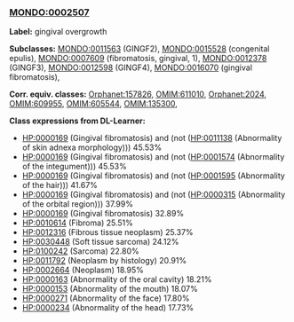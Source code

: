 
### [MONDO:0002507](http://purl.obolibrary.org/obo/MONDO_0002507)
**Label:** gingival overgrowth

**Subclasses:** [MONDO:0011563](http://purl.obolibrary.org/obo/MONDO_0011563) (GINGF2), [MONDO:0015528](http://purl.obolibrary.org/obo/MONDO_0015528) (congenital epulis), [MONDO:0007609](http://purl.obolibrary.org/obo/MONDO_0007609) (fibromatosis, gingival, 1), [MONDO:0012378](http://purl.obolibrary.org/obo/MONDO_0012378) (GINGF3), [MONDO:0012598](http://purl.obolibrary.org/obo/MONDO_0012598) (GINGF4), [MONDO:0016070](http://purl.obolibrary.org/obo/MONDO_0016070) (gingival fibromatosis), 

**Corr. equiv. classes:** [Orphanet:157826](http://www.orpha.net/ORDO/Orphanet_157826), [OMIM:611010](http://purl.obolibrary.org/obo/OMIM_611010), [Orphanet:2024](http://www.orpha.net/ORDO/Orphanet_2024), [OMIM:609955](http://purl.obolibrary.org/obo/OMIM_609955), [OMIM:605544](http://purl.obolibrary.org/obo/OMIM_605544), [OMIM:135300](http://purl.obolibrary.org/obo/OMIM_135300), 

**Class expressions from DL-Learner:**

- [HP:0000169](http://purl.obolibrary.org/obo/HP_0000169) (Gingival fibromatosis) and (not ([HP:0011138](http://purl.obolibrary.org/obo/HP_0011138) (Abnormality of skin adnexa morphology))) 45.53%
- [HP:0000169](http://purl.obolibrary.org/obo/HP_0000169) (Gingival fibromatosis) and (not ([HP:0001574](http://purl.obolibrary.org/obo/HP_0001574) (Abnormality of the integument))) 45.53%
- [HP:0000169](http://purl.obolibrary.org/obo/HP_0000169) (Gingival fibromatosis) and (not ([HP:0001595](http://purl.obolibrary.org/obo/HP_0001595) (Abnormality of the hair))) 41.67%
- [HP:0000169](http://purl.obolibrary.org/obo/HP_0000169) (Gingival fibromatosis) and (not ([HP:0000315](http://purl.obolibrary.org/obo/HP_0000315) (Abnormality of the orbital region))) 37.99%
- [HP:0000169](http://purl.obolibrary.org/obo/HP_0000169) (Gingival fibromatosis) 32.89%
- [HP:0010614](http://purl.obolibrary.org/obo/HP_0010614) (Fibroma) 25.51%
- [HP:0012316](http://purl.obolibrary.org/obo/HP_0012316) (Fibrous tissue neoplasm) 25.37%
- [HP:0030448](http://purl.obolibrary.org/obo/HP_0030448) (Soft tissue sarcoma) 24.12%
- [HP:0100242](http://purl.obolibrary.org/obo/HP_0100242) (Sarcoma) 22.80%
- [HP:0011792](http://purl.obolibrary.org/obo/HP_0011792) (Neoplasm by histology) 20.91%
- [HP:0002664](http://purl.obolibrary.org/obo/HP_0002664) (Neoplasm) 18.95%
- [HP:0000163](http://purl.obolibrary.org/obo/HP_0000163) (Abnormality of the oral cavity) 18.21%
- [HP:0000153](http://purl.obolibrary.org/obo/HP_0000153) (Abnormality of the mouth) 18.07%
- [HP:0000271](http://purl.obolibrary.org/obo/HP_0000271) (Abnormality of the face) 17.80%
- [HP:0000234](http://purl.obolibrary.org/obo/HP_0000234) (Abnormality of the head) 17.73%


